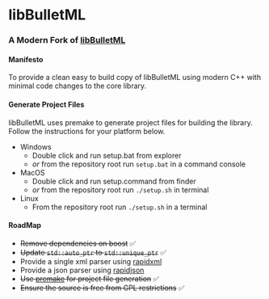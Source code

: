 # libBulletML
### A Modern Fork of [libBulletML](http://shinh.skr.jp/libbulletml/)

#### Manifesto
To provide a clean easy to build copy of libBulletML using modern C++ with minimal code changes to the core library.

#### Generate Project Files
libBulletML uses premake to generate project files for building the library. Follow the instructions for your platform below.

- Windows
  - Double click and run setup.bat from explorer
  - *or* from the repository root run `setup.bat` in a command console
- MacOS
  - Double click and run setup.command from finder
  - *or* from the repository root run `./setup.sh` in terminal
- Linux
  - From the repository root run `./setup.sh` in a terminal

#### RoadMap
- ~~Remove dependencies on boost~~ :white_check_mark:
- ~~Update `std::auto_ptr` to `std::unique_ptr`~~ :white_check_mark:
- Provide a single xml parser using [rapidxml](https://github.com/dwd/rapidxml/blob/master/rapidxml.hpp)
- Provide a json parser using [rapidjson](https://github.com/miloyip/rapidjson)
- ~~Use [premake](https://premake.github.io) for project file generation~~ :white_check_mark:
- ~~Ensure the source is free from GPL restrictions~~ :white_check_mark:
